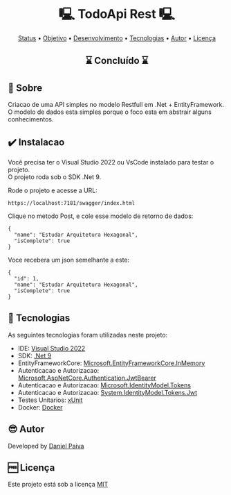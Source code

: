 <h1 align="center"> 🖳 TodoApi Rest 🖳</h1>

<p align="center">
 <a href="#status">Status</a> • 
 <a href="#objective">Objetivo</a> •
 <a href="#installation">Desenvolvimento</a> • 
 <a href="#technology">Tecnologias</a> • 
 <a href="#author">Autor</a> • 
 <a href="#licence">Licença</a>
</p>

<h2 align="center" id=status> 
	⌛ Concluído ⌛
</h2>

<h2 id=objective>📜 Sobre</h2>
Criacao de uma API simples no modelo Restfull em .Net + EntityFramework. <br>
O modelo de dados esta simples porque o foco esta em abstrair alguns conhecimentos.

<h2 id=installation>✔️ Instalacao</h2>

Você precisa ter o Visual Studio 2022 ou VsCode instalado para testar o projeto.</br>
O projeto roda sob o SDK .Net 9.

Rode o projeto e acesse a URL:

~~~
https://localhost:7181/swagger/index.html
~~~

Clique no metodo Post, e cole esse modelo de retorno de dados:

~~~
{
  "name": "Estudar Arquitetura Hexagonal",
  "isComplete": true
}
~~~

Voce recebera um json semelhante a este:

~~~
{
  "id": 1,
  "name": "Estudar Arquitetura Hexagonal",
  "isComplete": true
}
~~~


<h2 id=technology>🧰 Tecnologias</h2>

As seguintes tecnologias foram utilizadas neste projeto:

- IDE: <a href="https://visualstudio.microsoft.com/pt-br/vs/">Visual Studio 2022</a>
- SDK: <a href="https://dotnet.microsoft.com/pt-br/download/dotnet/9.0">.Net 9</a>
- EntityFrameworkCore: <a href="https://www.nuget.org/packages/microsoft.entityframeworkcore.inmemory">Microsoft.EntityFrameworkCore.InMemory</a>
- Autenticacao e Autorizacao: <a href="https://www.nuget.org/packages/Microsoft.AspNetCore.Authentication.JwtBearer">Microsoft.AspNetCore.Authentication.JwtBearer</a>
- Autenticacao e Autorizacao: <a href="https://www.nuget.org/packages/microsoft.identitymodel.tokens/">Microsoft.IdentityModel.Tokens</a>
- Autenticacao e Autorizacao: <a href="https://www.nuget.org/packages/system.identitymodel.tokens.jwt/">System.IdentityModel.Tokens.Jwt</a>
- Testes Unitarios: <a href="https://www.nuget.org/packages/xunit">xUnit</a>
- Docker: <a href="https://docs.docker.com/get-started/">Docker</a>
  
<h2 id=author>😎 Autor</h2>

Developed by <a href="https://www.linkedin.com/in/danhpaiva/" target="_blank">Daniel Paiva</a>

<h2 id=licence>🆓 Licença</h2>

Este projeto está sob a licença
<a href="https://github.com/danhpaiva/todo-api-mvc-net/blob/main/LICENSE" target="_blank">MIT</a>

